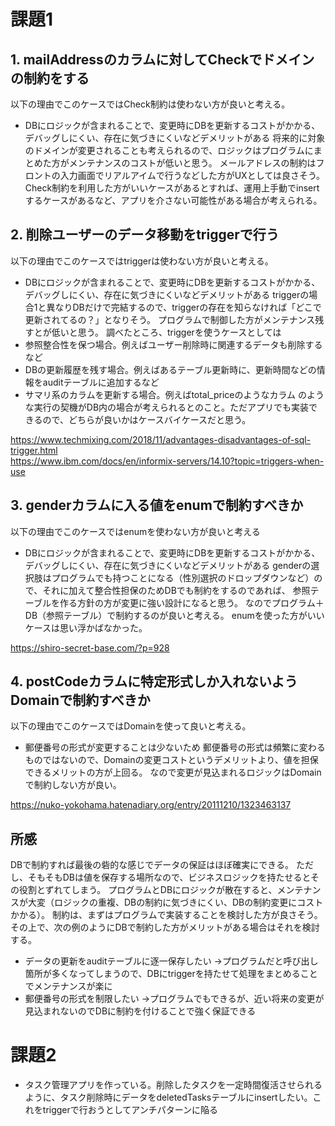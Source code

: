 # 課題1

## 1. mailAddressのカラムに対してCheckでドメインの制約をする
以下の理由でこのケースではCheck制約は使わない方が良いと考える。
- DBにロジックが含まれることで、変更時にDBを更新するコストがかかる、デバッグしにくい、存在に気づきにくいなどデメリットがある
将来的に対象のドメインが変更されることも考えられるので、ロジックはプログラムにまとめた方がメンテナンスのコストが低いと思う。
メールアドレスの制約はフロントの入力画面でリアルアイムで行うなどした方がUXとしては良さそう。
Check制約を利用した方がいいケースがあるとすれば、運用上手動でinsertするケースがあるなど、アプリを介さない可能性がある場合が考えられる。

## 2. 削除ユーザーのデータ移動をtriggerで行う
以下の理由でこのケースではtriggerは使わない方が良いと考える。
- DBにロジックが含まれることで、変更時にDBを更新するコストがかかる、デバッグしにくい、存在に気づきにくいなどデメリットがある
triggerの場合1と異なりDBだけで完結するので、triggerの存在を知らなければ「どこで更新されてるの？」となりそう。
プログラムで制御した方がメンテナンス残すとが低いと思う。
調べたところ、triggerを使うケースとしては
- 参照整合性を保つ場合。例えばユーザー削除時に関連するデータも削除するなど
- DBの更新履歴を残す場合。例えばあるテーブル更新時に、更新時間などの情報をauditテーブルに追加するなど
- サマリ系のカラムを更新する場合。例えばtotal_priceのようなカラム
のような実行の契機がDB内の場合が考えられるとのこと。ただアプリでも実装できるので、どちらが良いかはケースバイケースだと思う。
  
https://www.techmixing.com/2018/11/advantages-disadvantages-of-sql-trigger.html  
https://www.ibm.com/docs/en/informix-servers/14.10?topic=triggers-when-use

## 3. genderカラムに入る値をenumで制約すべきか
以下の理由でこのケースではenumを使わない方が良いと考える
- DBにロジックが含まれることで、変更時にDBを更新するコストがかかる、デバッグしにくい、存在に気づきにくいなどデメリットがある
genderの選択肢はプログラムでも持つことになる（性別選択のドロップダウンなど）ので、それに加えて整合性担保のためDBでも制約をするのであれば、
参照テーブルを作る方針の方が変更に強い設計になると思う。
なのでプログラム＋DB（参照テーブル）で制約するのが良いと考える。
enumを使った方がいいケースは思い浮かばなかった。

https://shiro-secret-base.com/?p=928

## 4. postCodeカラムに特定形式しか入れないようDomainで制約すべきか
以下の理由でこのケースではDomainを使って良いと考える。
- 郵便番号の形式が変更することは少ないため
郵便番号の形式は頻繁に変わるものではないので、Domainの変更コストというデメリットより、値を担保できるメリットの方が上回る。
なので変更が見込まれるロジックはDomainで制約しない方が良い。

https://nuko-yokohama.hatenadiary.org/entry/20111210/1323463137

## 所感
DBで制約すれば最後の砦的な感じでデータの保証はほぼ確実にできる。
ただし、そもそもDBは値を保存する場所なので、ビジネスロジックを持たせるとその役割とずれてしまう。
プログラムとDBにロジックが散在すると、メンテナンスが大変（ロジックの重複、DBの制約に気づきにくい、DBの制約変更にコストかかる）。
制約は、まずはプログラムで実装することを検討した方が良さそう。
その上で、次の例のようにDBで制約した方がメリットがある場合はそれを検討する。
- データの更新をauditテーブルに逐一保存したい
→プログラムだと呼び出し箇所が多くなってしまうので、DBにtriggerを持たせて処理をまとめることでメンテナンスが楽に
- 郵便番号の形式を制限したい
→プログラムでもできるが、近い将来の変更が見込まれないのでDBに制約を付けることで強く保証できる

# 課題2
- タスク管理アプリを作っている。削除したタスクを一定時間復活させられるように、タスク削除時にデータをdeletedTasksテーブルにinsertしたい。これをtriggerで行おうとしてアンチパターンに陥る
